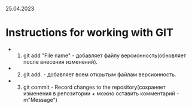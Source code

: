 25.04.2023

# Instructions for working with GIT #

* 1. git add "File name" - добавляет файлу версионность(обновляет после внесения изменений).

 * 2. git add. - добавляет всем открытым файлам версионность. 

* 3. git commit - Record changes to the repository(сохраняет изменения в репозитории + можно оставить комментарий -m"Message")
